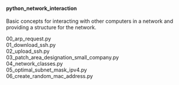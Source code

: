 <h4>python_network_interaction</h4>

<p>Basic concepts for interacting with other computers in a network and providing a structure for the network.</p>

00_arp_request.py<br>
01_download_ssh.py<br>
02_upload_ssh.py<br>
03_patch_area_designation_small_company.py<br>
04_network_classes.py<br>
05_optimal_subnet_mask_ipv4.py<br>
06_create_random_mac_address.py
